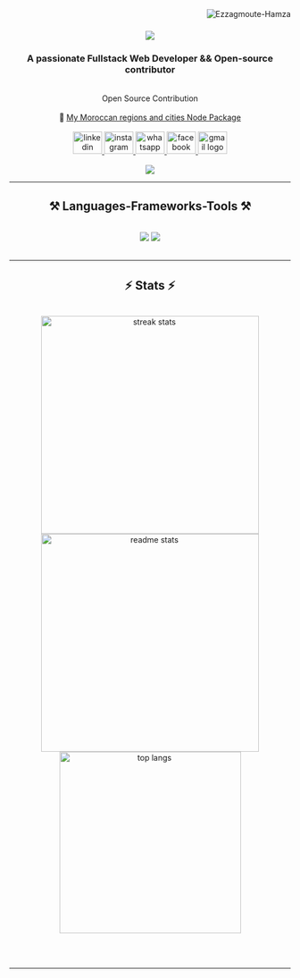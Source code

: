 <img align="right" src="https://komarev.com/ghpvc/?username=Ezzagmoute-Hamza&label=Profile%20views&color=0e75b6&style=flat" alt="Ezzagmoute-Hamza" />

<h1 align="center">
    <img src="https://readme-typing-svg.herokuapp.com/?font=Righteous&size=35&center=true&vCenter=true&width=500&height=70&duration=4000&lines=Hi+There!+👋;+I'm+Ezzagmoute+Hamza!;" />
</h1>

<h3 align="center">A passionate Fullstack Web Developer && Open-source contributor</h3>

<br/>

<div align="center">
  Open Source Contribution </br> </br>
  🔗 <a href="https://moroccan-regions-cities-package-demo.vercel.app/">My Moroccan regions and cities Node Package</a> <br/><br/>
</div>
 
  <div align="center">
      <a href="https://www.linkedin.com/in/hamza-ezzagmoute-b12b5523b/" target="_blank">
        <img src="https://raw.githubusercontent.com/maurodesouza/profile-readme-generator/master/src/assets/icons/social/linkedin/default.svg" width="52" height="40" alt="linkedin logo"  />
      </a>
      <a href="https://www.instagram.com/ezzagmoute_codes/" target="_blank">
        <img src="https://raw.githubusercontent.com/maurodesouza/profile-readme-generator/master/src/assets/icons/social/instagram/default.svg" width="52" height="40" alt="instagram logo"  />
      </a>
      <a href="https://wa.me/+212697669519?text=Hello%20Hamza%2C%20can%20you%20help%20me%3F" target="_blank">
        <img src="https://raw.githubusercontent.com/maurodesouza/profile-readme-generator/master/src/assets/icons/social/whatsapp/default.svg" width="52" height="40" alt="whatsapp logo"  />
      </a>
      <a href="https://www.facebook.com/profile.php?id=61572740845701" target="_blank">
        <img src="https://raw.githubusercontent.com/maurodesouza/profile-readme-generator/master/src/assets/icons/social/facebook/default.svg" width="52" height="40" alt="facebook logo"  />
      </a>
      <a href="mailto:ezzagmoute.hamza@gmail.com" target="_blank">
        <img src="https://raw.githubusercontent.com/maurodesouza/profile-readme-generator/master/src/assets/icons/social/gmail/default.svg" width="52" height="40" alt="gmail logo"  />
      </a> 
      <br/>  <br/>
      <div>
           <a href="https://ezzagmoute-hamza-portfolio.vercel.app/" target="_blank">
             <img src="https://img.shields.io/badge/Portfolio-FF5722?style=for-the-badge&logo=todoist&logoColor=white" target="_blank" />
           </a>
      </div>
</div>

 <hr/>
 
<h2 align="center">⚒️ Languages-Frameworks-Tools ⚒️</h2>
<br/>
<div align="center">
    <img src="https://skillicons.dev/icons?i=html,css,jquery,javascript,typescript,react,next,tailwind,bootstrap,git,github,gitlab" />
    <img src="https://skillicons.dev/icons?i=nodejs,express,mongodb,mysql,sqlite,jest,cypress,aws,docker,vite,firebase,vercel,npm,postman,ubuntu" /><br>
</div>


<br/>

<hr/>
<h2 align="center">⚡ Stats ⚡</h2>
<br>
<div align=center>
  <img width=390 src="https://github-readme-streak-stats-salesp07.vercel.app/?user=Ezzagmoute-Hamza&count_private=true&theme=react&border_radius=10" alt="streak stats"/>
  <img width=390 src="https://github-readme-stats-salesp07.vercel.app/api?username=Ezzagmoute-Hamza&count_private=true&show_icons=true&theme=react&rank_icon=github&border_radius=10" alt="readme stats" />
  <br/>
  <img width=325 align="center" src="https://github-readme-stats-salesp07.vercel.app/api/top-langs/?username=Ezzagmoute-Hamza&langs_count=8&layout=compact&theme=react&border_radius=10&size_weight=0.5&count_weight=0.5&exclude_repo=github-readme-stats" alt="top langs" />
</div>

<br/><br/>

<hr/>

<br/>


<br/>
